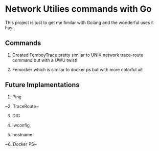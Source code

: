 # Network Utilies commands with Go

This project is just to get me fimilar with Golang and the wonderful uses it has. 

## Commands 

1. Created FemboyTrace pretty similar to UNIX network trace-route command but with a UWU twist!

2. Femocker which is similar to docker ps but with more colorful ui!

## Future Implamentations 

1. Ping
   
~2. TraceRoute~

3. DIG

4. iwconfig

5. hostname

~6. Docker PS~

